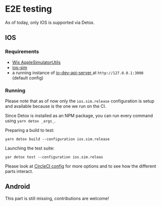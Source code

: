 # E2E testing

As of today, only IOS is supported via Detox.

## IOS

### Requirements

* [Wix AppleSimulatorUtils](https://github.com/wix/AppleSimulatorUtils)
* [ios-sim](https://www.npmjs.com/package/ios-sim)
* a running instance of [io-dev-api-server
](https://github.com/pagopa/io-dev-api-server) at `http://127.0.0.1:3000` (default config)

### Running

Please note that as of now only the `ios.sim.release` configuration is setup and available
 because is the one we run on the CI.

Since Detox is installed as an NPM package, you can run every command using `yarn detox _args_`.

Preparing a build to test:

```
yarn detox build --configuration ios.sim.release
```

Launching the test suite:

```
yar detox test --configuration ios.sim.releas
```

Please look at [CircleCI config](./circleci/config.yml) for more options and to see how the
 different parts interact.

## Android

This part is still missing, contributions are welcome!
